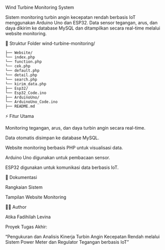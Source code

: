 Wind Turbine Monitoring System

Sistem monitoring turbin angin kecepatan rendah berbasis IoT menggunakan Arduino Uno dan ESP32.
Data sensor tegangan, arus, dan daya dikirim ke database MySQL dan ditampilkan secara real-time melalui website monitoring.

📂 Struktur Folder
wind-turbine-monitoring/

    ├── Website/
    └── index.php
    └── function.php
    └── cek.php
    └── default.php
    └── detail.php
    └── search.php
    └── kirim_data.php
    ├── Esp32/
    └── Esp32_Code.ino
    ├── ArduinoUno/
    └── ArduinoUno_Code.ino
    ├── README.md

⚡ Fitur Utama

Monitoring tegangan, arus, dan daya turbin angin secara real-time.

Data otomatis disimpan ke database MySQL.

Website monitoring berbasis PHP untuk visualisasi data.

Arduino Uno digunakan untuk pembacaan sensor.

ESP32 digunakan untuk komunikasi data berbasis IoT.

📸 Dokumentasi

Rangkaian Sistem

Tampilan Website Monitoring

👩‍💻 Author

Atika Fadihilah Levina

Proyek Tugas Akhir:

“Pengukuran dan Analisis Kinerja Turbin Angin Kecepatan Rendah melalui Sistem Power Meter dan Regulator Tegangan berbasis IoT”
